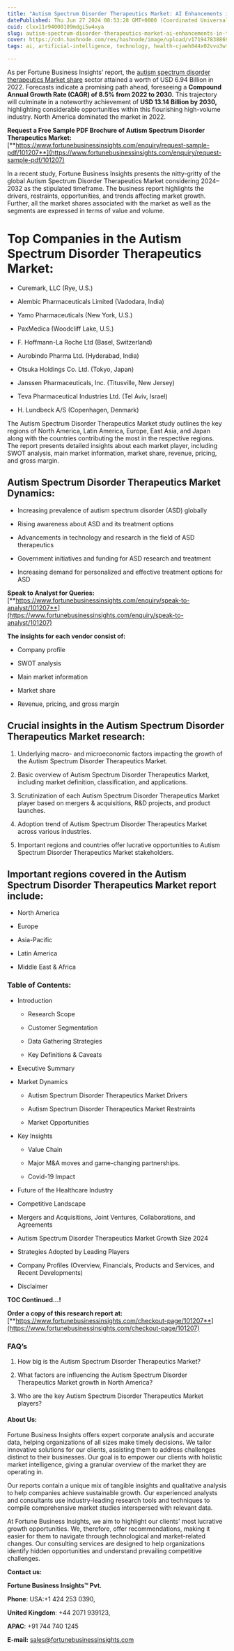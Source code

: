 ```yaml
---
title: "Autism Spectrum Disorder Therapeutics Market: AI Enhancements in the Autism Spectrum Disorder Therapeutics Market"
datePublished: Thu Jun 27 2024 08:53:28 GMT+0000 (Coordinated Universal Time)
cuid: clxx11r94000109mdgi5w4xya
slug: autism-spectrum-disorder-therapeutics-market-ai-enhancements-in-the-autism-spectrum-disorder-therapeutics-market
cover: https://cdn.hashnode.com/res/hashnode/image/upload/v1719478388696/2cf0b02a-3441-4784-b0b3-cf11cfb402f4.png
tags: ai, artificial-intelligence, technology, health-cjaeh844x02vvo3wtj5r2s75q, healthcare

---
```


As per Fortune Business Insights’ report, the [autism spectrum disorder therapeutics Market share](https://www.fortunebusinessinsights.com/industry-reports/autism-spectrum-disorder-therapeutics-market-101207) sector attained a worth of USD 6.94 Billion in 2022. Forecasts indicate a promising path ahead, foreseeing a **Compound Annual Growth Rate (CAGR) of 8.5% from 2022 to 2030.** This trajectory will culminate in a noteworthy achievement of **USD 13.14 Billion by 2030,** highlighting considerable opportunities within this flourishing high-volume industry. North America dominated the market in 2022.

**Request a Free Sample PDF Brochure of Autism Spectrum Disorder Therapeutics Market:** [**https://www.fortunebusinessinsights.com/enquiry/request-sample-pdf/101207**](https://www.fortunebusinessinsights.com/enquiry/request-sample-pdf/101207)

In a recent study, Fortune Business Insights presents the nitty-gritty of the global Autism Spectrum Disorder Therapeutics Market considering 2024–2032 as the stipulated timeframe. The business report highlights the drivers, restraints, opportunities, and trends affecting market growth. Further, all the market shares associated with the market as well as the segments are expressed in terms of value and volume.

# **Top Companies in the Autism Spectrum Disorder Therapeutics Market:**

* Curemark, LLC (Rye, U.S.)
    
* Alembic Pharmaceuticals Limited (Vadodara, India)
    
* Yamo Pharmaceuticals (New York, U.S.)
    
* PaxMedica (Woodcliff Lake, U.S.)
    
* F. Hoffmann-La Roche Ltd (Basel, Switzerland)
    
* Aurobindo Pharma Ltd. (Hyderabad, India)
    
* Otsuka Holdings Co. Ltd. (Tokyo, Japan)
    
* Janssen Pharmaceuticals, Inc. (Titusville, New Jersey)
    
* Teva Pharmaceutical Industries Ltd. (Tel Aviv, Israel)
    
* H. Lundbeck A/S (Copenhagen, Denmark)
    

The Autism Spectrum Disorder Therapeutics Market study outlines the key regions of North America, Latin America, Europe, East Asia, and Japan along with the countries contributing the most in the respective regions. The report presents detailed insights about each market player, including SWOT analysis, main market information, market share, revenue, pricing, and gross margin.

## Autism Spectrum Disorder Therapeutics Market **Dynamics**:

* Increasing prevalence of autism spectrum disorder (ASD) globally
    
* Rising awareness about ASD and its treatment options
    
* Advancements in technology and research in the field of ASD therapeutics
    
* Government initiatives and funding for ASD research and treatment
    
* Increasing demand for personalized and effective treatment options for ASD
    

**Speak to Analyst for Queries:** [**https://www.fortunebusinessinsights.com/enquiry/speak-to-analyst/101207**](https://www.fortunebusinessinsights.com/enquiry/speak-to-analyst/101207)

**The insights for each vendor consist of:**

* Company profile
    
* SWOT analysis
    
* Main market information
    
* Market share
    
* Revenue, pricing, and gross margin
    

## **Crucial insights in the Autism Spectrum Disorder Therapeutics Market research:**

1. Underlying macro- and microeconomic factors impacting the growth of the Autism Spectrum Disorder Therapeutics Market.
    
2. Basic overview of Autism Spectrum Disorder Therapeutics Market, including market definition, classification, and applications.
    
3. Scrutinization of each Autism Spectrum Disorder Therapeutics Market player based on mergers & acquisitions, R&D projects, and product launches.
    
4. Adoption trend of Autism Spectrum Disorder Therapeutics Market across various industries.
    
5. Important regions and countries offer lucrative opportunities to Autism Spectrum Disorder Therapeutics Market stakeholders.
    

## **Important regions covered in the Autism Spectrum Disorder Therapeutics Market report include:**

* North America
    
* Europe
    
* Asia-Pacific
    
* Latin America
    
* Middle East & Africa
    

### **Table of Contents:**

* Introduction
    
    * Research Scope
        
    * Customer Segmentation
        
    * Data Gathering Strategies
        
    * Key Definitions & Caveats
        
* Executive Summary
    
* Market Dynamics
    
    * Autism Spectrum Disorder Therapeutics Market Drivers
        
    * Autism Spectrum Disorder Therapeutics Market Restraints
        
    * Market Opportunities
        
* Key Insights
    
    * Value Chain
        
    * Major M&A moves and game-changing partnerships.
        
    * Covid-19 Impact
        
* Future of the Healthcare Industry
    
* Competitive Landscape
    
* Mergers and Acquisitions, Joint Ventures, Collaborations, and Agreements
    
* Autism Spectrum Disorder Therapeutics Market Growth Size 2024
    
* Strategies Adopted by Leading Players
    
* Company Profiles (Overview, Financials, Products and Services, and Recent Developments)
    
* Disclaimer
    

**TOC Continued…!**

**Order a copy of this research report at:** [**https://www.fortunebusinessinsights.com/checkout-page/101207**](https://www.fortunebusinessinsights.com/checkout-page/101207)

### **FAQ’s**

1. How big is the Autism Spectrum Disorder Therapeutics Market?
    
2. What factors are influencing the Autism Spectrum Disorder Therapeutics Market growth in North America?
    
3. Who are the key Autism Spectrum Disorder Therapeutics Market players?
    

#### **About Us:**

Fortune Business Insights offers expert corporate analysis and accurate data, helping organizations of all sizes make timely decisions. We tailor innovative solutions for our clients, assisting them to address challenges distinct to their businesses. Our goal is to empower our clients with holistic market intelligence, giving a granular overview of the market they are operating in.

Our reports contain a unique mix of tangible insights and qualitative analysis to help companies achieve sustainable growth. Our experienced analysts and consultants use industry-leading research tools and techniques to compile comprehensive market studies interspersed with relevant data.

At Fortune Business Insights, we aim to highlight our clients' most lucrative growth opportunities. We, therefore, offer recommendations, making it easier for them to navigate through technological and market-related changes. Our consulting services are designed to help organizations identify hidden opportunities and understand prevailing competitive challenges.

**Contact us:**

**Fortune Business Insights™ Pvt.**

**Phone**: USA:+1 424 253 0390,

**United Kingdom**: +44 2071 939123,

**APAC**: +91 744 740 1245

**E-mail:** [sales@fortunebusinessinsights.com](mailto:sales@fortunebusinessinsights.com)